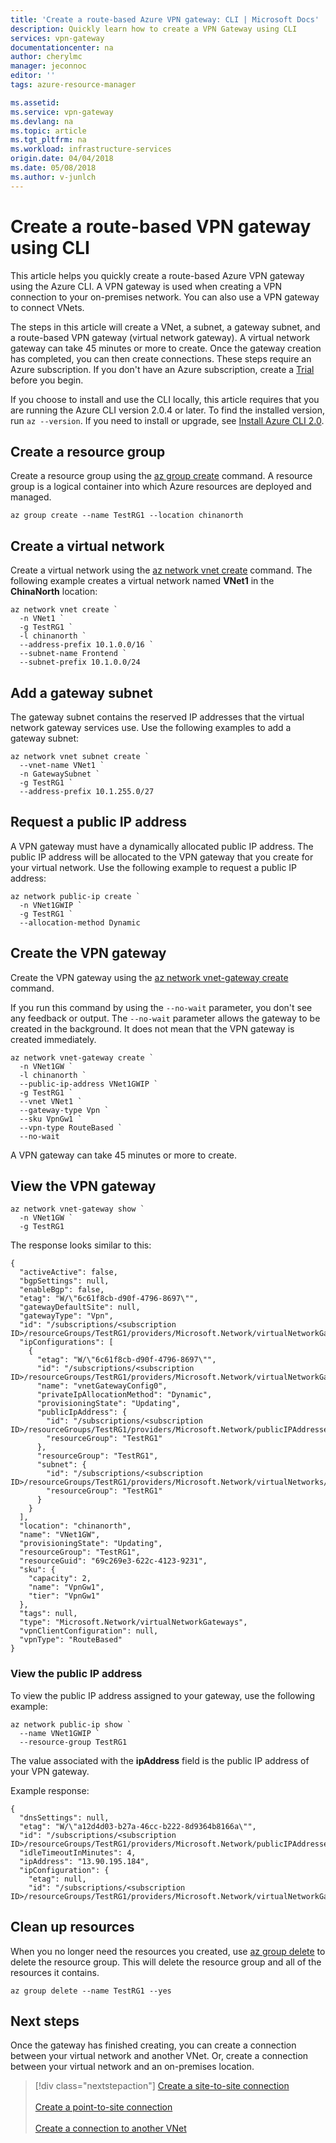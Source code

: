 ```yaml
---
title: 'Create a route-based Azure VPN gateway: CLI | Microsoft Docs'
description: Quickly learn how to create a VPN Gateway using CLI
services: vpn-gateway
documentationcenter: na
author: cherylmc
manager: jeconnoc
editor: ''
tags: azure-resource-manager

ms.assetid: 
ms.service: vpn-gateway
ms.devlang: na
ms.topic: article
ms.tgt_pltfrm: na
ms.workload: infrastructure-services
origin.date: 04/04/2018
ms.date: 05/08/2018
ms.author: v-junlch
---
```


# Create a route-based VPN gateway using CLI

This article helps you quickly create a route-based Azure VPN gateway using the Azure CLI. A VPN gateway is used when creating a VPN connection to your on-premises network. You can also use a VPN gateway to connect VNets.

The steps in this article will create a VNet, a subnet, a gateway subnet, and a route-based VPN gateway (virtual network gateway). A virtual network gateway can take 45 minutes or more to create. Once the gateway creation has completed, you can then create connections. These steps require an Azure subscription. If you don't have an Azure subscription, create a [Trial](https://www.azure.cn/pricing/1rmb-trial/) before you begin.

If you choose to install and use the CLI locally, this article requires that you are running the Azure CLI version 2.0.4 or later. To find the installed version, run `az --version`. If you need to install or upgrade, see [Install Azure CLI 2.0](/cli/install-azure-cli).

## Create a resource group

Create a resource group using the [az group create](/cli/group#az_group_create) command. A resource group is a logical container into which Azure resources are deployed and managed. 


```azurecli 
az group create --name TestRG1 --location chinanorth
```

## <a name="vnet"></a>Create a virtual network

Create a virtual network using the [az network vnet create](/cli/network/vnet#az_network_vnet_create) command. The following example creates a virtual network named **VNet1** in the **ChinaNorth** location:

```azurecli 
az network vnet create `
  -n VNet1 `
  -g TestRG1 `
  -l chinanorth `
  --address-prefix 10.1.0.0/16 `
  --subnet-name Frontend `
  --subnet-prefix 10.1.0.0/24
```

## <a name="gwsubnet"></a>Add a gateway subnet

The gateway subnet contains the reserved IP addresses that the virtual network gateway services use. Use the following examples to add a gateway subnet:

```azurepowershell
az network vnet subnet create `
  --vnet-name VNet1 `
  -n GatewaySubnet `
  -g TestRG1 `
  --address-prefix 10.1.255.0/27 
```

## <a name="PublicIP"></a>Request a public IP address

A VPN gateway must have a dynamically allocated public IP address. The public IP address will be allocated to the VPN gateway that you create for your virtual network. Use the following example to request a public IP address:

```azurecli
az network public-ip create `
  -n VNet1GWIP `
  -g TestRG1 `
  --allocation-method Dynamic 
```

## <a name="CreateGateway"></a>Create the VPN gateway

Create the VPN gateway using the [az network vnet-gateway create](/cli/group#az_network_vnet_gateway_create) command.

If you run this command by using the `--no-wait` parameter, you don't see any feedback or output. The `--no-wait` parameter allows the gateway to be created in the background. It does not mean that the VPN gateway is created immediately.

```azurecli
az network vnet-gateway create `
  -n VNet1GW `
  -l chinanorth `
  --public-ip-address VNet1GWIP `
  -g TestRG1 `
  --vnet VNet1 `
  --gateway-type Vpn `
  --sku VpnGw1 `
  --vpn-type RouteBased `
  --no-wait
```

A VPN gateway can take 45 minutes or more to create.

## <a name="viewgw"></a>View the VPN gateway

```azurecli
az network vnet-gateway show `
  -n VNet1GW `
  -g TestRG1
```

The response looks similar to this:

```
{
  "activeActive": false,
  "bgpSettings": null,
  "enableBgp": false,
  "etag": "W/\"6c61f8cb-d90f-4796-8697\"",
  "gatewayDefaultSite": null,
  "gatewayType": "Vpn",
  "id": "/subscriptions/<subscription ID>/resourceGroups/TestRG1/providers/Microsoft.Network/virtualNetworkGateways/VNet1GW",
  "ipConfigurations": [
    {
      "etag": "W/\"6c61f8cb-d90f-4796-8697\"",
      "id": "/subscriptions/<subscription ID>/resourceGroups/TestRG1/providers/Microsoft.Network/virtualNetworkGateways/VNet1GW/ipConfigurations/vnetGatewayConfig0",
      "name": "vnetGatewayConfig0",
      "privateIpAllocationMethod": "Dynamic",
      "provisioningState": "Updating",
      "publicIpAddress": {
        "id": "/subscriptions/<subscription ID>/resourceGroups/TestRG1/providers/Microsoft.Network/publicIPAddresses/VNet1GWIP",
        "resourceGroup": "TestRG1"
      },
      "resourceGroup": "TestRG1",
      "subnet": {
        "id": "/subscriptions/<subscription ID>/resourceGroups/TestRG1/providers/Microsoft.Network/virtualNetworks/VNet1/subnets/GatewaySubnet",
        "resourceGroup": "TestRG1"
      }
    }
  ],
  "location": "chinanorth",
  "name": "VNet1GW",
  "provisioningState": "Updating",
  "resourceGroup": "TestRG1",
  "resourceGuid": "69c269e3-622c-4123-9231",
  "sku": {
    "capacity": 2,
    "name": "VpnGw1",
    "tier": "VpnGw1"
  },
  "tags": null,
  "type": "Microsoft.Network/virtualNetworkGateways",
  "vpnClientConfiguration": null,
  "vpnType": "RouteBased"
}
```

### View the public IP address

To view the public IP address assigned to your gateway, use the following example:

```azurecli
az network public-ip show `
  --name VNet1GWIP `
  --resource-group TestRG1
```

The value associated with the **ipAddress** field is the public IP address of your VPN gateway.

Example response:

```
{
  "dnsSettings": null,
  "etag": "W/\"a12d4d03-b27a-46cc-b222-8d9364b8166a\"",
  "id": "/subscriptions/<subscription ID>/resourceGroups/TestRG1/providers/Microsoft.Network/publicIPAddresses/VNet1GWIP",
  "idleTimeoutInMinutes": 4,
  "ipAddress": "13.90.195.184",
  "ipConfiguration": {
    "etag": null,
    "id": "/subscriptions/<subscription ID>/resourceGroups/TestRG1/providers/Microsoft.Network/virtualNetworkGateways/VNet1GW/ipConfigurations/vnetGatewayConfig0",
```
## Clean up resources

When you no longer need the resources you created, use [az group delete](/cli/group#az_group_delete) to delete the resource group. This will delete the resource group and all of the resources it contains.

```azurecli 
az group delete --name TestRG1 --yes
```

## Next steps

Once the gateway has finished creating, you can create a connection between your virtual network and another VNet. Or, create a connection between your virtual network and an on-premises location.

> [!div class="nextstepaction"]
> [Create a site-to-site connection](vpn-gateway-create-site-to-site-rm-powershell.md)<br><br>
> [Create a point-to-site connection](vpn-gateway-howto-point-to-site-rm-ps.md)<br><br>
> [Create a connection to another VNet](vpn-gateway-vnet-vnet-rm-ps.md)

